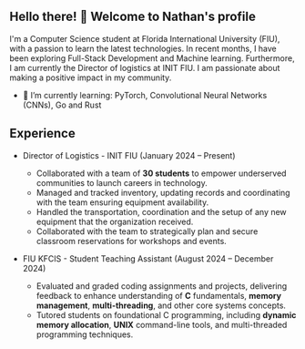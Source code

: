 ## Hello there! 👋 Welcome to Nathan's profile

I'm a Computer Science student at Florida International University (FIU), with a passion to learn the latest technologies. In recent months, I have been exploring Full-Stack Development and Machine learning. Furthermore, I am currently the Director of logistics at INIT FIU. I am passionate about making a positive impact in my community. 

- 🌱 I’m currently learning: PyTorch, Convolutional Neural Networks (CNNs), Go and Rust


Experience
---
- Director of Logistics - INIT FIU  (January 2024 – Present)
  *   Collaborated with a team of **30 students** to empower underserved communities to launch careers in technology.
  *   Managed and tracked inventory, updating records and coordinating with the team ensuring equipment availability.
  *   Handled the transportation, coordination and the setup of any new equipment that the organization received.
  *   Collaborated with the team to strategically plan and secure classroom reservations for workshops and events.

- FIU KFCIS - Student Teaching Assistant  (August 2024 – December 2024)
  *   Evaluated and graded coding assignments and projects, delivering feedback to enhance understanding of
**C** fundamentals, **memory management**, **multi-threading**, and other core systems concepts.
  *  Tutored students on foundational C programming, including **dynamic memory allocation**, **UNIX**
command-line tools, and multi-threaded programming techniques.


